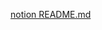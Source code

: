 [notion README.md](https://expensive-treatment-cae.notion.site/README-f6fa4bf0cb8e4ec29a0109401db87619)
